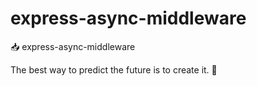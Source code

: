 # express-async-middleware

📥 express-async-middleware

<!-- INSPIRATIONAL_QUOTE_START -->
The best way to predict the future is to create it.
🐯
<!-- INSPIRATIONAL_QUOTE_END -->
